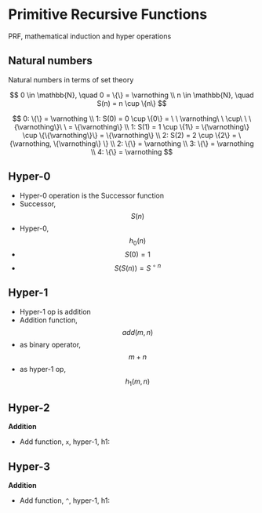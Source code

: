 # Primitive Recursive Functions

PRF, mathematical induction and hyper operations

## Natural numbers

Natural numbers in terms of set theory

$$
0 \in \mathbb{N}, \quad 0 = \{\} = \varnothing \\
n \in \mathbb{N}, \quad S(n) = n \cup \{n\}
$$

$$
0: \{\} = \varnothing \\
1: S(0) = 0 \cup \{0\} = \ \ \varnothing\ \ \cup\ \ \{\varnothing\}\ \ = \{\varnothing\} \\
1: S(1) = 1 \cup \{1\} = \{\varnothing\} \cup \{\{\varnothing\}\} = \{\varnothing\} \\
2: S(2) = 2 \cup \{2\} = \{\varnothing, \{\varnothing\} \} \\
2: \{\} = \varnothing \\
3: \{\} = \varnothing \\
4: \{\} = \varnothing
$$


## Hyper-0
- Hyper-0 operation is the Successor function
- Successor, $$S(n)$$
- Hyper-0, $$h_0(n)$$
- $$S(0) = 1$$
- $$S(S(n)) = S^{\ \circ\ n}$$


## Hyper-1
- Hyper-1 op is addition
- Addition function, $$add(m, n)$$
- as binary operator, $$m + n$$
- as hyper-1 op, $$h_1(m, n)$$


## Hyper-2
**Addition**
- Add function, `x`, hyper-1, h1:


## Hyper-3
**Addition**
- Add function, `^`, hyper-1, h1:

